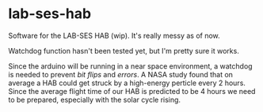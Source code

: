# lab-ses-hab
Software for the LAB-SES HAB (wip). It's really messy as of now. 

Watchdog function hasn't been tested yet, but I'm pretty sure it works.

Since the arduino will be running in a near space environment, a watchdog is needed to prevent *bit flips* and *errors*. A NASA study found that on average a HAB could get struck by a high-energy perticle every 2 hours. Since the average flight time of our HAB is predicted to be 4 hours we need to be prepared, especially with the solar cycle rising. 
